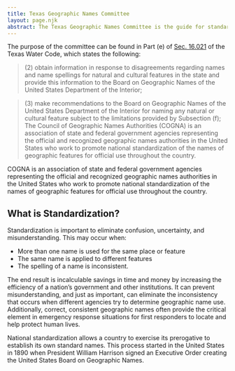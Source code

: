 ```yaml
---
title: Texas Geographic Names Committee
layout: page.njk
abstract: The Texas Geographic Names Committee is the guide for standardizing geographic names in the state of Texas, in cooperation with the Council of Geographic Names Authorities (COGNA) and the United States Board on Geographic Names, as part of the national standardization process.
---
```


The purpose of the committee can be found in Part (e) of [Sec. 16.021](https://www.statutes.legis.state.tx.us/Docs/WA/htm/WA.16.htm) of the Texas Water Code, which states the following:

> (2) obtain information in response to disagreements regarding names and name spellings for natural and cultural features in the state and provide this information to the Board on Geographic Names of the United States Department of the Interior;

> (3) make recommendations to the Board on Geographic Names of the United States Department of the Interior for naming any natural or cultural feature subject to the limitations provided by Subsection (f);
The Council of Geographic Names Authorities (COGNA) is an association of state and federal government agencies representing the official and recognized geographic names authorities in the United States who work to promote national standardization of the names of geographic features for official use throughout the country.

COGNA is an association of state and federal government agencies representing the official and recognized geographic names authorities in the United States who work to promote national standardization of the names of geographic features for official use throughout the country.

## What is Standardization?

Standardization is important to eliminate confusion, uncertainty, and misunderstanding. This may occur when:

- More than one name is used for the same place or feature
- The same name is applied to different features
- The spelling of a name is inconsistent.

The end result is incalculable savings in time and money by increasing the efficiency of a nation’s government and other institutions. It can prevent misunderstanding, and just as important, can eliminate the inconsistency that occurs when different agencies try to determine geographic name use. Additionally, correct, consistent geographic names often provide the critical element in emergency response situations for first responders to locate and help protect human lives.

National standardization allows a country to exercise its prerogative to establish its own standard names. This process started in the United States in 1890 when President William Harrison signed an Executive Order creating the United States Board on Geographic Names.
